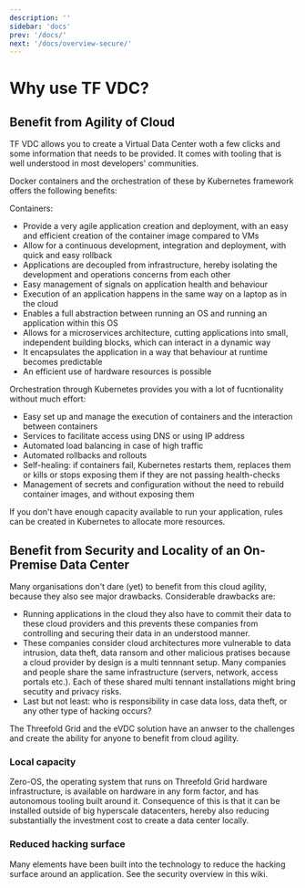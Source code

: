 ```yaml
---
description: ''
sidebar: 'docs'
prev: '/docs/'
next: '/docs/overview-secure/'
---
```


# Why use TF VDC?

## Benefit from Agility of Cloud

TF VDC allows you to create a Virtual Data Center woth a few clicks and some information that needs to be provided.  It comes with tooling that is well understood in most developers' communities. 

Docker containers and the orchestration of these by Kubernetes framework offers the following benefits: 

Containers: 
- Provide a very agile application creation and deployment, with an easy and efficient creation of the container image compared to VMs
- Allow for a continuous development, integration and deployment, with quick and easy rollback
- Applications are decoupled from infrastructure, hereby isolating the development and operations concerns from each other
- Easy management of signals on application health and behaviour
- Execution of an application happens in the same way on a laptop as in the cloud
- Enables a full abstraction between running an OS and running an application within this OS
- Allows for a microservices architecture, cutting applications into small, independent building blocks, which can interact in a dynamic way
- It encapsulates the application in a way that behaviour at runtime becomes predictable
- An efficient use of hardware resources is possible

Orchestration through Kubernetes provides you with a lot of fucntionality without much effort: 
- Easy set up and manage the execution of containers and the interaction between containers
- Services to facilitate access using DNS or using IP address
- Automated load balancing in case of high traffic
- Automated rollbacks and rollouts
- Self-healing: if containers fail, Kubernetes restarts them, replaces them or kills or stops exposing them if they are not passing health-checks
- Management of secrets and configuration without the need to rebuild container images, and without exposing them

If you don't have enough capacity available to run your application, rules can be created in Kubernetes to allocate more resources. 

## Benefit from Security and Locality of an On-Premise Data Center

Many organisations don't dare (yet) to benefit from this cloud agility, because they also see major drawbacks. Considerable drawbacks are:
- Running applications in the cloud they also have to commit their data to these cloud providers and this prevents these companies from controlling and securing their data in an understood manner.  
- These companies consider cloud architectures more vulnerable to data intrusion, data theft, data ransom and other malicious pratises because a cloud provider by design is a multi tennnant setup.  Many companies and people share the same infrastructure (servers, network, access portals etc.).  Each of these shared multi tennant installations might bring secutity and privacy risks.
- Last but not least: who is responsibility in case data loss, data theft, or any other type of hacking occurs?

The Threefold Grid and the eVDC solution have an anwser to the challenges and create the ability for anyone to benefit from cloud agility. 

### Local capacity

Zero-OS, the operating system that runs on Threefold Grid hardware infrastructure, is available on hardware in any form factor, and has autonomous tooling built around it. 
Consequence of this is that it can be installed outside of big hyperscale datacenters, hereby also reducing substantially the investment cost to create a data center locally. 

### Reduced hacking surface 

Many elements have been built into the technology to reduce the hacking surface around an application. See the security overview in this wiki. 
